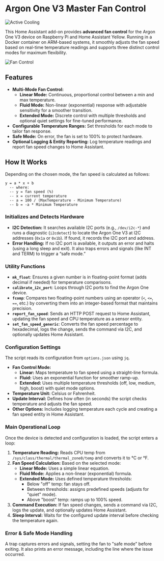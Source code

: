 # Argon One V3 Master Fan Control

![Active Cooling](https://raw.githubusercontent.com/piotrtekien/HassOSArgonOneAddon/main/gitResources/activecooling.jpg)

This Home Assistant add-on provides **advanced fan control** for the Argon One V3 device on Raspberry Pi and Home Assistant Yellow. Running in a Docker container on ARM-based systems, it smoothly adjusts the fan speed based on real-time temperature readings and supports three distinct control modes for maximum flexibility.

![Fan Control](https://raw.githubusercontent.com/piotrtekien/HassOSArgonOneAddon/main/gitResources/argonlinear.png)

## Features

- **Multi-Mode Fan Control:**
  - **Linear Mode:** Continuous, proportional control between a min and max temperature.
  - **Fluid Mode:** Non-linear (exponential) response with adjustable sensitivity for a smoother transition.
  - **Extended Mode:** Discrete control with multiple thresholds and optional quiet settings for fine-tuned performance.
- **Configurable Temperature Ranges:** Set thresholds for each mode to tailor fan response.
- **Safe Mode:** On error, the fan is set to 100% to protect hardware.
- **Optional Logging & Entity Reporting:** Log temperature readings and report fan speed changes to Home Assistant.

## How It Works

Depending on the chosen mode, the fan speed is calculated as follows:

```text
y = a * x + b
  -- where:
  -- y = fan speed (%)
  -- x = current temperature
  -- a = 100 / (MaxTemperature - Minimum Temperature)
  -- b = -a * Minimum Temperature
```

### Initializes and Detects Hardware

- **I2C Detection:** It searches available I2C ports (e.g., `/dev/i2c-*`) and runs a diagnostic (`i2cdetect`) to locate the Argon One V3 at I2C addresses (`0x1a` or `0x1b`). If found, it records the I2C port and address.
- **Error Handling:** If no I2C port is available, it outputs an error and halts (using a long sleep and exit). It also traps errors and signals (like INT and TERM) to trigger a “safe mode.”

### Utility Functions

- **`mk_float`**: Ensures a given number is in floating-point format (adds decimal if needed) for temperature comparisons.
- **`calibrate_i2c_port`**: Loops through I2C ports to find the Argon One device.
- **`fcomp`**: Compares two floating-point numbers using an operator (`<`, `<=`, `==`, etc.) by converting them into an integer-based format that maintains precision.
- **`report_fan_speed`**: Sends an HTTP POST request to Home Assistant, updating the fan speed and CPU temperature as a sensor entity.
- **`set_fan_speed_generic`**: Converts the fan speed percentage to hexadecimal, logs the change, sends the command via I2C, and optionally updates Home Assistant.

### Configuration Settings

The script reads its configuration from `options.json` using `jq`.

- **Fan Control Mode:**
  - **Linear:** Maps temperature to fan speed using a straight-line formula.
  - **Fluid:** Uses an exponential function for smoother ramp-up.
  - **Extended:** Uses multiple temperature thresholds (off, low, medium, high, boost) with quiet mode options.
- **Temperature Unit:** Celsius or Fahrenheit.
- **Update Interval:** Defines how often (in seconds) the script checks temperature and adjusts the fan speed.
- **Other Options:** Includes logging temperature each cycle and creating a fan speed entity in Home Assistant.

### Main Operational Loop

Once the device is detected and configuration is loaded, the script enters a loop:

1. **Temperature Reading:** Reads CPU temp from `/sys/class/thermal/thermal_zone0/temp` and converts it to °C or °F.
2. **Fan Speed Calculation:** Based on the selected mode:
   - **Linear Mode:** Uses a simple linear equation.
   - **Fluid Mode:** Applies a non-linear (exponential) formula.
   - **Extended Mode:** Uses defined temperature thresholds:
     - Below "off" temp: fan stays off.
     - Between thresholds: assigns predefined speeds (adjusts for "quiet" mode).
     - Above "boost" temp: ramps up to 100% speed.
3. **Command Execution:** If fan speed changes, sends a command via I2C, logs the update, and optionally updates Home Assistant.
4. **Sleep Interval:** Waits for the configured update interval before checking the temperature again.

### Error & Safe Mode Handling

A trap captures errors and signals, setting the fan to "safe mode" before exiting. It also prints an error message, including the line where the issue occurred.

